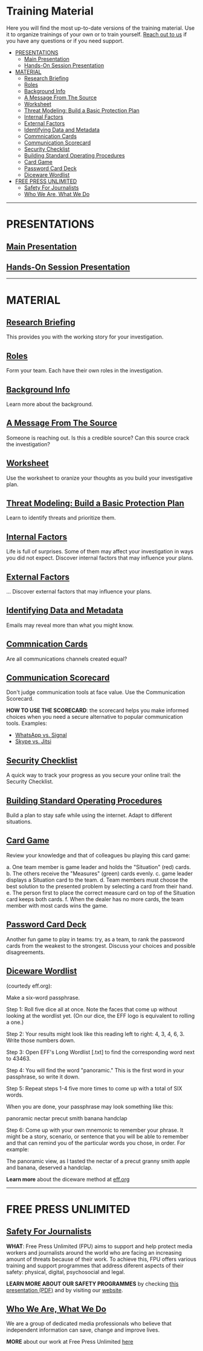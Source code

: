 # Training Material

Here you will find the most up-to-date versions of the training material. Use it to organize trainings of your own or to train yourself. [Reach out to us](techsupport-moneytrail@freepressunlimited.org) if you have any questions or if you need support. 

* [PRESENTATIONS](#presentations)
  * [Main Presentation](#main-presentation)
  * [Hands-On Session Presentation](#hands-on-session-presentation)
* [MATERIAL](#material)
  * [Research Briefing](#research-briefing)
  * [Roles](#roles)
  * [Background Info](#a-message-from-the-source)
  * [A Message From The Source](#XXX)
  * [Worksheet](#worksheet)
  * [Threat Modeling: Build a Basic Protection Plan](#threat-modeling-build-a-basic-protection-plan)
  * [Internal Factors](#internal-factors)
  * [External Factors](#external-factors)
  * [Identifying Data and Metadata](#identifying-data-and-metadata)
  * [Commnication Cards](#commnication-cards)
  * [Communication Scorecard](#communication-scorecard)
  * [Security Checklist](#security-checklist)
  * [Building Standard Operating Procedures](#building-standard-operating-procedures)
  * [Card Game](#card-game)
  * [Password Card Deck](#password-card-deck)
  * [Diceware Wordlist](#diceware-wordlist)
* [FREE PRESS UNLIMITED](#free-press-unlimited)
  * [Safety For Journalists](#safety-for-journalists)
  * [Who We Are, What We Do](#who-we-are-what-we-do)

* * *

# PRESENTATIONS

## [**Main Presentation**](https://security.money-trail.org/assets/Jakarta-Feb-2019/mainprez.pdf)

## [**Hands-On Session Presentation**](https://security.money-trail.org/assets/Jakarta-Feb-2019/handson.pdf)

* * *

# MATERIAL

## [**Research Briefing**](https://security.money-trail.org/assets/Jakarta-Feb-2019/resbrief.pdf)
This provides you with the working story for your investigation.

## [**Roles**](https://security.money-trail.org/assets/Jakarta-Feb-2019/roles.pdf)
Form your team. Each have their own roles in the investigation.

## [**Background Info**](https://security.money-trail.org/assets/Jakarta-Feb-2019/background.pdf)
Learn more about the background.

## [**A Message From The Source**](https://security.money-trail.org/assets/Jakarta-Feb-2019/message.pdf)
Someone is reaching out. Is this a credible source? Can this source crack the investigation?

## [**Worksheet**](https://security.money-trail.org/assets/Jakarta-Feb-2019/worksheet.pdf)
Use the worksheet to oranize your thoughts as you build your investigative plan.

## [**Threat Modeling: Build a Basic Protection Plan**](https://security.money-trail.org/assets/Jakarta-Feb-2019/threatmodel.pdf)
Learn to identify threats and prioritize them.

## [**Internal Factors**](https://security.money-trail.org/assets/Jakarta-Feb-2019/internalfactors.pdf)
Life is full of surprises. Some of them may affect your investigation in ways you did not expect. Discover internal factors that may influence your plans.

## [**External Factors**](https://security.money-trail.org/assets/Jakarta-Feb-2019/externalfactors.pdf)
... Discover external factors that may influence your plans.

## [**Identifying Data and Metadata**](https://security.money-trail.org/assets/Jakarta-Feb-2019/datametadata.pdf)
Emails may reveal more than what you might know.

## [**Commnication Cards**](https://security.money-trail.org/assets/Jakarta-Feb-2019/comcards.pdf)
Are all communications channels created equal?

## [**Communication Scorecard**](https://security.money-trail.org/assets/Jakarta-Feb-2019/commscore.pdf)
Don't judge communication tools at face value. Use the Communication Scorecard.

**HOW TO USE THE SCORECARD**: the scorecard helps you make informed choices when you need a secure alternative to popular communication tools. Examples:
* [WhatsApp vs. Signal](https://security.money-trail.org/assets/Jakarta-Feb-2019/SignalWhatsApp.pdf)
* [Skype vs. Jitsi](https://security.money-trail.org/assets/Jakarta-Feb-2019/SkypeJitsi.pdf)

## [**Security Checklist**](https://security.money-trail.org/assets/Jakarta-Feb-2019/secucheck.pdf)
A quick way to track your progress as you secure your online trail: the Security Checklist.

## [**Building Standard Operating Procedures**](https://security.money-trail.org/assets/Jakarta-Feb-2019/sop1.pdf)
Build a plan to stay safe while using the internet. Adapt to different situations.

## [**Card Game**](https://security.money-trail.org/assets/Jakarta-Feb-2019/game.pdf)
Review your knowledge and that of colleagues bu playing this card game: 

a. One team member is game leader and holds the "Situation" (red) cards. 
b. The others receive the "Measures" (green) cards evenly. 
c. game leader displays a Situation card to the team. 
d. Team members must choose the best solution to the presented problem by selecting a card from their hand. 
e. The person first to place the correct measure card on top of the Situation card keeps both cards. 
f. When the dealer has no more cards, the team member with most cards wins the game.

## [**Password Card Deck**](https://security.money-trail.org/assets/Jakarta-Feb-2019/passdeck.pdf)
Another fun game to play in teams: try, as a team, to rank the password cards from the weakest to the strongest. Discuss your choices and possible disagreements.

## [**Diceware Wordlist**](https://security.money-trail.org/assets/London-Sept-2018/wordlist.pdf) 
(courtedy eff.org):

Make a six-word passphrase.

Step 1: Roll five dice all at once. Note the faces that come up without looking at the wordlist yet. (On our dice, the EFF logo is equivalent to rolling a one.)

Step 2: Your results might look like this reading left to right: 4, 3, 4, 6, 3. Write those numbers down.

Step 3: Open EFF's Long Wordlist [.txt] to find the corresponding word next to 43463.

Step 4: You will find the word "panoramic." This is the first word in your passphrase, so write it down.

Step 5: Repeat steps 1-4 five more times to come up with a total of SIX words.

When you are done, your passphrase may look something like this:

panoramic nectar precut smith banana handclap

Step 6: Come up with your own mnemonic to remember your phrase. It might be a story, scenario, or sentence that you will be able to remember and that can remind you of the particular words you chose, in order. For example:

The panoramic view, as I tasted the nectar of a precut granny smith apple and banana, deserved a handclap.

**Learn more** about the diceware method at [eff.org](https://www.eff.org/dice)

* * *

# FREE PRESS UNLIMITED

## [**Safety For Journalists**](#)

**WHAT**: Free Press Unlimited (FPU) aims to support and help protect media workers and journalists around the world who are facing an increasing amount of threats because of their work. To achieve this, FPU offers various training and support programmes that address diferent aspects of their safety: physical, digital, psychosocial and legal.

**LEARN MORE ABOUT OUR SAFETY PROGRAMMES** by checking [this presentation (PDF)](https://security.money-trail.org/assets/Jakarta-Feb-2019/fpusafety.pdf) and by visiting our [website](https://www.freepressunlimited.org/en/our-work/safety-for-journalists).

## [**Who We Are, What We Do**](https://security.money-trail.org/assets/Jakarta-Feb-2019/fpuorg.pdf)

We are a group of dedicated media professionals who believe that independent information can save, change and improve lives.

**MORE** about our work at Free Press Unlimited [here](https://www.freepressunlimited.org/en)

